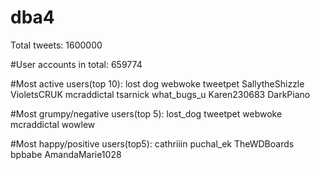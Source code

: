 # dba4
Total tweets:
1600000

#User accounts in total:
659774

#Most active users(top 10):
lost dog
webwoke
tweetpet
SallytheShizzle
VioletsCRUK
mcraddictal
tsarnick
what_bugs_u
Karen230683
DarkPiano

#Most grumpy/negative users(top 5):
lost_dog
tweetpet
webwoke
mcraddictal
wowlew

#Most happy/positive users(top5):
cathriiin
puchal_ek
TheWDBoards
bpbabe
AmandaMarie1028

